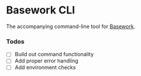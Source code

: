 # Basework CLI
The accompanying command-line tool for [Basework](https://github.com/tyhopp/basework).

### Todos
- [ ] Build out command functionality
- [ ] Add proper error handling
- [ ] Add environment checks